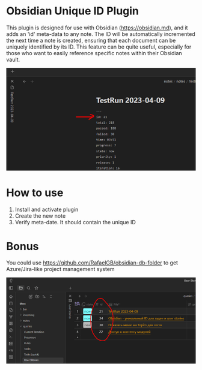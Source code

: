 # Obsidian Unique ID Plugin

This plugin is designed for use with Obsidian (https://obsidian.md), and it adds an 'id' meta-data to any note. The ID will be automatically incremented the next time a note is created, ensuring that each document can be uniquely identified by its ID. This feature can be quite useful, especially for those who want to easily reference specific notes within their Obsidian vault.

![](images/example2.png)

# How to use

1. Install and activate plugin
2. Create the new note
2. Verify meta-date. It should contain the unique ID

# Bonus

You could use https://github.com/RafaelGB/obsidian-db-folder to get Azure/Jira-like project management system

![](images/example1.png)

